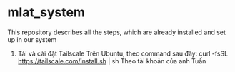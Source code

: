 # mlat_system
This repository describes all the steps, which are already installed and set up in our system
1. Tải và cài đặt Tailscale
   Trên Ubuntu, theo command sau đây:
   curl -fsSL https://tailscale.com/install.sh | sh
   Theo tài khoản của anh Tuấn
   
